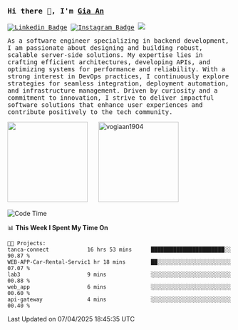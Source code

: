### <samp>Hi there 👋, I'm <a href="https://www.linkedin.com/in/vogiaan1904/" target="_blank">Gia An</a></samp>

<samp> [![Linkedin Badge](https://img.shields.io/badge/-LinkedIn-0e76a8?style=flat-square&logo=Linkedin&logoColor=white)](https://linkedin.com/in/vogiaan1904)
[![Instagram Badge](https://img.shields.io/badge/-Instagram-e4405f?style=flat-square&logo=Instagram&logoColor=white)](https://instagram.com/_.ja.ann_/) ![](https://komarev.com/ghpvc/?username=vogiaan1904&style=flat-square&base=100)</samp> 

<samp>As a software engineer specializing in backend development, I am passionate about designing and building robust, scalable server-side solutions. My expertise lies in crafting efficient architectures, developing APIs, and optimizing systems for performance and reliability. With a strong interest in DevOps practices, I continuously explore strategies for seamless integration, deployment automation, and infrastructure management. Driven by curiosity and a commitment to innovation, I strive to deliver impactful software solutions that enhance user experiences and contribute positively to the tech community.</samp>



<div>
  <img height="180em" src="https://github-readme-stats.vercel.app/api/top-langs/?username=vogiaan1904&show_icons=true&hide_border=true&layout=compact&langs_count=10&theme=transparent&include_orgs=true"/>
  &nbsp;&nbsp;&nbsp;&nbsp;
  <img height="180em" src="https://github-readme-stats.vercel.app/api?username=vogiaan1904&show_icons=true&hide_border=true&&count_private=true&include_all_commits=true&theme=transparent&locale=en" alt="vogiaan1904" />
</div>






<!--START_SECTION:waka-->
![Code Time](http://img.shields.io/badge/Code%20Time-704%20hrs%2043%20mins-blue)

📊 **This Week I Spent My Time On** 

```text
🐱‍💻 Projects: 
tanca-connect            16 hrs 53 mins      ███████████████████████░░   90.87 % 
WEB-APP-Car-Rental-Servic1 hr 18 mins        ██░░░░░░░░░░░░░░░░░░░░░░░   07.07 % 
lab3                     9 mins              ░░░░░░░░░░░░░░░░░░░░░░░░░   00.88 % 
web_app                  6 mins              ░░░░░░░░░░░░░░░░░░░░░░░░░   00.60 % 
api-gateway              4 mins              ░░░░░░░░░░░░░░░░░░░░░░░░░   00.40 % 
```


 Last Updated on 07/04/2025 18:45:35 UTC
<!--END_SECTION:waka-->
